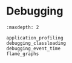 # Debugging

```{toctree}
:maxdepth: 2

application_profiling
debugging_classloading
debugging_event_time
flame_graphs
```